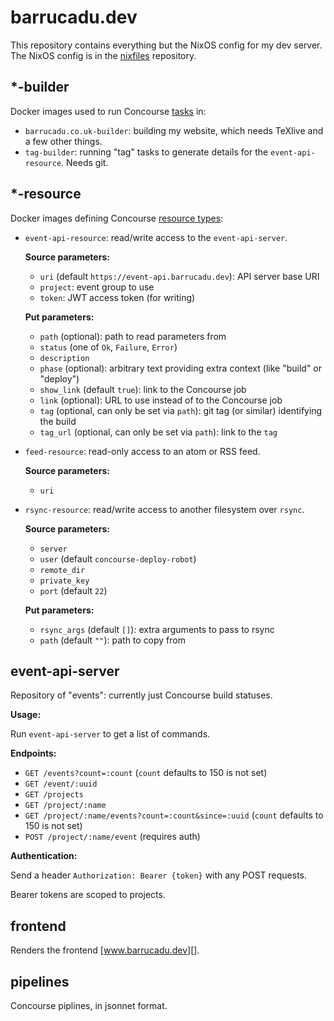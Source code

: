 barrucadu.dev
=============

This repository contains everything but the NixOS config for my dev
server.  The NixOS config is in the [nixfiles][] repository.

[nixfiles]: https://github.com/barrucadu/nixfiles

*-builder
---------

Docker images used to run Concourse [tasks][] in:

- `barrucadu.co.uk-builder`: building my website, which needs TeXlive and a few other things.
- `tag-builder`: running "tag" tasks to generate details for the `event-api-resource`.  Needs git.

[tasks]: https://concourse-ci.org/tasks.html


*-resource
----------

Docker images defining Concourse [resource types][]:

- `event-api-resource`: read/write access to the `event-api-server`.

    **Source parameters:**

    - `uri` (default `https://event-api.barrucadu.dev`): API server base URI
    - `project`: event group to use
    - `token`: JWT access token (for writing)

    **Put parameters:**

    - `path` (optional): path to read parameters from
    - `status` (one of `Ok`, `Failure`, `Error`)
    - `description`
    - `phase` (optional): arbitrary text providing extra context (like "build" or "deploy")
    - `show_link` (default `true`): link to the Concourse job
    - `link` (optional): URL to use instead of to the Concourse job
    - `tag` (optional, can only be set via `path`): git tag (or similar) identifying the build
    - `tag_url` (optional, can only be set via `path`): link to the `tag`

- `feed-resource`: read-only access to an atom or RSS feed.

    **Source parameters:**

    - `uri`

- `rsync-resource`: read/write access to another filesystem over `rsync`.

    **Source parameters:**

    - `server`
    - `user` (default `concourse-deploy-robot`)
    - `remote_dir`
    - `private_key`
    - `port` (default `22`)

    **Put parameters:**

    - `rsync_args` (default `[]`): extra arguments to pass to rsync
    - `path` (default `""`): path to copy from

[resource types]: https://concourse-ci.org/resource-types.html


event-api-server
----------------

Repository of "events": currently just Concourse build statuses.

**Usage:**

Run `event-api-server` to get a list of commands.

**Endpoints:**

- `GET /events?count=:count` (`count` defaults to 150 is not set)
- `GET /event/:uuid`
- `GET /projects`
- `GET /project/:name`
- `GET /project/:name/events?count=:count&since=:uuid` (`count` defaults to 150 is not set)
- `POST /project/:name/event` (requires auth)

**Authentication:**

Send a header `Authorization: Bearer {token}` with any POST requests.

Bearer tokens are scoped to projects.


frontend
--------

Renders the frontend [www.barrucadu.dev][].

[www.barrucadu.dev]: https://www.barrucadu.dev/


pipelines
---------

Concourse piplines, in jsonnet format.
